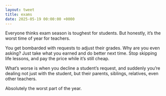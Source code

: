 ```yaml
---
layout: tweet
title: exams
date: 2025-05-19 00:00:00 +0000
---
```


Everyone thinks exam season is toughest for students. But honestly, it’s the worst time of year for teachers.

You get bombarded with requests to adjust their grades. Why are you even asking? Just take what you earned and do better next time. Stop skipping life lessons, and pay the price while it’s still cheap.

What’s worse is when you decline a student’s request, and suddenly you’re dealing not just with the student, but their parents, siblings, relatives, even other teachers.

Absolutely the worst part of the year.